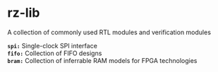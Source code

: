 # rz-lib
A collection of commonly used RTL modules and verification modules

**```spi:```** Single-clock SPI interface  
**```fifo:```** Collection of FIFO designs  
**```bram:```** Collection of inferrable RAM models for FPGA technologies 
